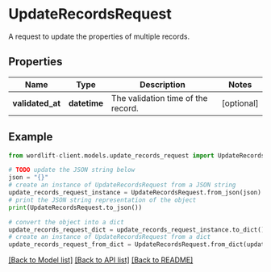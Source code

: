# UpdateRecordsRequest

A request to update the properties of multiple records.

## Properties

Name | Type | Description | Notes
------------ | ------------- | ------------- | -------------
**validated_at** | **datetime** | The validation time of the record. | [optional] 

## Example

```python
from wordlift-client.models.update_records_request import UpdateRecordsRequest

# TODO update the JSON string below
json = "{}"
# create an instance of UpdateRecordsRequest from a JSON string
update_records_request_instance = UpdateRecordsRequest.from_json(json)
# print the JSON string representation of the object
print(UpdateRecordsRequest.to_json())

# convert the object into a dict
update_records_request_dict = update_records_request_instance.to_dict()
# create an instance of UpdateRecordsRequest from a dict
update_records_request_from_dict = UpdateRecordsRequest.from_dict(update_records_request_dict)
```
[[Back to Model list]](../README.md#documentation-for-models) [[Back to API list]](../README.md#documentation-for-api-endpoints) [[Back to README]](../README.md)


